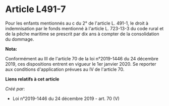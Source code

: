# Article L491-7

Pour les enfants mentionnés au c du 2° de l'article L. 491-1, le droit à indemnisation par le fonds mentionné à l'article L.
723-13-3 du code rural et de la pêche maritime se prescrit par dix ans à compter de la consolidation du dommage.

**Nota:**

Conformément au III de l'article 70 de la loi n°2019-1446 du 24 décembre 2019, ces dispositions entrent en vigueur le 1er
janvier 2020. Se reporter aux conditions d'application prévues au IV de l'article 70.

**Liens relatifs à cet article**

_Créé par_:

  - Loi n°2019-1446 du 24 décembre 2019 - art. 70 (V)
